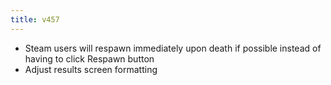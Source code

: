 ```yaml
---
title: v457
---
```


- Steam users will respawn immediately upon death if possible instead of having to click Respawn button
- Adjust results screen formatting
